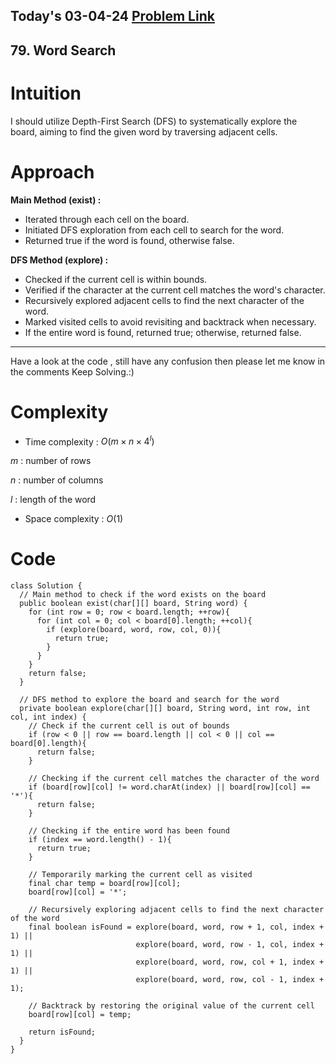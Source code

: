 ## Today's 03-04-24 [Problem Link](https://leetcode.com/problems/word-search/description/?envType=daily-question&envId=2024-04-03)
## 79. Word Search

# Intuition
<!-- Describe your first thoughts on how to solve this problem. -->
I should utilize Depth-First Search (DFS) to systematically explore the board, aiming to find the given word by traversing adjacent cells.

# Approach
<!-- Describe your approach to solving the problem. -->

**Main Method (exist) :**
- Iterated through each cell on the board.
- Initiated DFS exploration from each cell to search for the word.
- Returned true if the word is found, otherwise false.

**DFS Method (explore) :**
- Checked if the current cell is within bounds.
- Verified if the character at the current cell matches the word's character.
- Recursively explored adjacent cells to find the next character of the word.
- Marked visited cells to avoid revisiting and backtrack when necessary.
- If the entire word is found, returned true; otherwise, returned false.
     
--- 
Have a look at the code , still have any confusion then please let me know in the comments
Keep Solving.:)
# Complexity
- Time complexity : $O(m \times n \times 4^l)$
<!-- Add your time complexity here, e.g. $$O(n)$$ -->
$m$ : number of rows

$n$ : number of columns

$l$ : length of the word
- Space complexity : $O(1)$
<!-- Add your space complexity here, e.g. $$O(n)$$ -->

# Code
```
class Solution {
  // Main method to check if the word exists on the board
  public boolean exist(char[][] board, String word) {
    for (int row = 0; row < board.length; ++row){
      for (int col = 0; col < board[0].length; ++col){
        if (explore(board, word, row, col, 0)){
          return true;
        }
      }
    }
    return false;
  }

  // DFS method to explore the board and search for the word
  private boolean explore(char[][] board, String word, int row, int col, int index) {
    // Check if the current cell is out of bounds
    if (row < 0 || row == board.length || col < 0 || col == board[0].length){
      return false;
    }
    
    // Checking if the current cell matches the character of the word
    if (board[row][col] != word.charAt(index) || board[row][col] == '*'){
      return false;
    }
    
    // Checking if the entire word has been found
    if (index == word.length() - 1){
      return true;
    }

    // Temporarily marking the current cell as visited
    final char temp = board[row][col];
    board[row][col] = '*';

    // Recursively exploring adjacent cells to find the next character of the word
    final boolean isFound = explore(board, word, row + 1, col, index + 1) || 
                            explore(board, word, row - 1, col, index + 1) || 
                            explore(board, word, row, col + 1, index + 1) || 
                            explore(board, word, row, col - 1, index + 1);
    
    // Backtrack by restoring the original value of the current cell
    board[row][col] = temp;

    return isFound;
  }
}
```